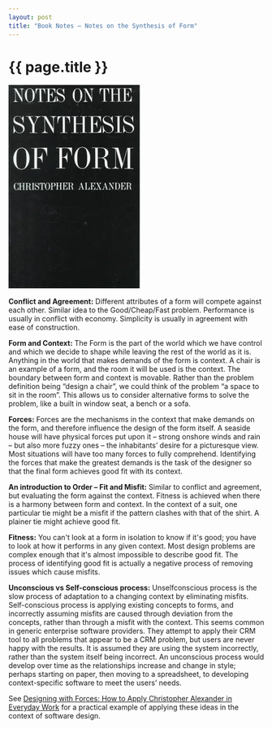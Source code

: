 ```yaml
---
layout: post
title: "Book Notes – Notes on the Synthesis of Form"
---
```


# {{ page.title }}

![Notes on the Synthesis of Form](/images/posts/notes-on-the-synthesis-of-form.jpg)

**Conflict and Agreement:** Different attributes of a form will compete against each other. Similar idea to the Good/Cheap/Fast problem. Performance is usually in conflict with economy. Simplicity is usually in agreement with ease of construction.

**Form and Context:** The Form is the part of the world which we have control and which we decide to shape while leaving the rest of the world as it is. Anything in the world that makes demands of the form is context. A chair is an example of a form, and the room it will be used is the context. The boundary between form and context is movable. Rather than the problem definition being “design a chair”, we could think of the problem “a space to sit in the room”.  This allows us to consider alternative forms to solve the problem, like a built in window seat, a bench or a sofa.

**Forces:** Forces are the mechanisms in the context that make demands on the form, and therefore influence the design of the form itself. A seaside house will have physical forces put upon it – strong onshore winds and rain – but also more fuzzy ones – the inhabitants’ desire for a picturesque view. Most situations will have too many forces to fully comprehend. Identifying the forces that make the greatest demands is the task of the designer so that the final form achieves good fit with its context.

**An introduction to Order – Fit and Misfit:** Similar to conflict and agreement, but evaluating the form against the context. Fitness is achieved when there is a harmony between form and context. In the context of a suit, one particular tie might be a misfit if the pattern clashes with that of the shirt. A plainer tie might achieve good fit.

**Fitness:** You can't look at a form in isolation to know if it's good; you have to look at how it performs in any given context. Most design problems are complex enough that it's almost impossible to describe good fit. The process of identifying good fit is actually a negative process of removing issues which cause misfits.

**Unconscious vs Self-conscious process:** Unselfconscious process is the slow process of adaptation to a changing context by eliminating misfits. Self-conscious process is applying existing concepts to forms, and incorrectly assuming misfits are caused through deviation from the concepts, rather than through a misfit with the context. This seems common in generic enterprise software providers. They attempt to apply their CRM tool to all problems that appear to be a CRM problem, but users are never happy with the results. It is assumed they are using the system incorrectly, rather than the system itself being incorrect. An unconscious process would develop over time as the relationships increase and change in style; perhaps starting on paper, then moving to a spreadsheet, to developing context-specific software to meet the users’ needs.

See [Designing with Forces: How to Apply Christopher Alexander in Everyday Work](https://vimeo.com/10875362) for a practical example of applying these ideas in the context of software design.

